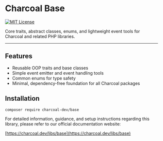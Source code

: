 # Charcoal Base

[![MIT License](https://img.shields.io/badge/license-MIT-green.svg)](LICENSE)

Core traits, abstract classes, enums, and lightweight event tools for Charcoal and related PHP libraries.

---

## Features

- Reusable OOP traits and base classes
- Simple event emitter and event handling tools
- Common enums for type safety
- Minimal, dependency-free foundation for all Charcoal packages

## Installation

```bash
composer require charcoal-dev/base
```

For detailed information, guidance, and setup instructions regarding this library, please refer to our official
documentation website:

[https://charcoal.dev/libs/base](https://charcoal.dev/libs/base)